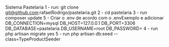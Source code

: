 Sistema Pastelaria
1 - run:
    git clone git@github.com:rafaelRodrigo/pastelaria.git
2 - cd pastelaria
3 - run
    composer update
5 - Criar o .env de acordo com o .envExemplo e adicionar 
    DB_CONNECTION=mysql
    DB_HOST=127.0.0.1
    DB_PORT=3306
    DB_DATABASE=pastelaria
    DB_USERNAME=root
    DB_PASSWORD=
4 - run 
    php artisan migrate
    yes
5 - run 
    php artisan db:seed --class=TypeProductSeeder
